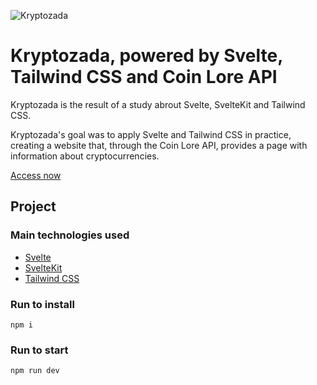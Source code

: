 ![Kryptozada](https://i.imgur.com/4bNJG7V.png "Kryptozada")

# Kryptozada, powered by Svelte, Tailwind CSS and Coin Lore API
Kryptozada is the result of a study abrout Svelte, SvelteKit and Tailwind CSS.

Kryptozada's goal was to apply Svelte and Tailwind CSS in practice, creating a website that, through the Coin Lore API, provides a page with information about cryptocurrencies.

[Access now](https://kryptozada.vercel.app/)

## Project

### Main technologies used

 - [Svelte](https://svelte.dev/)
 - [SvelteKit](https://kit.svelte.dev/)
 - [Tailwind CSS](https://tailwindcss.com/)

### Run to install
```
npm i 
```


### Run to start
```
npm run dev
```